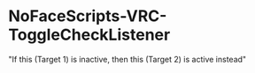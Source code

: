 # NoFaceScripts-VRC-ToggleCheckListener
"If this (Target 1) is inactive, then this (Target 2) is active instead"
